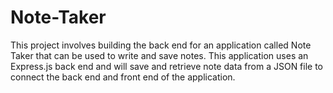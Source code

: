 # Note-Taker
This project involves building the back end for an application called Note Taker that can be used to write and save notes. This application uses an Express.js back end and will save and retrieve note data from a JSON file to connect the back end and front end of the application. 
